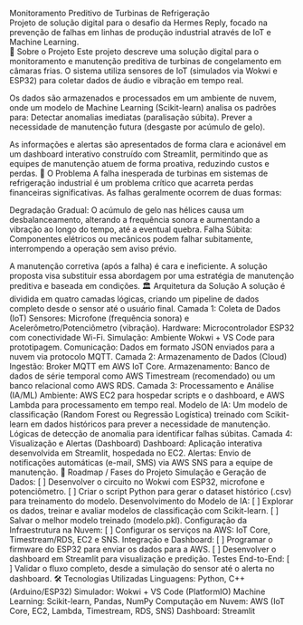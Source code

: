 Monitoramento Preditivo de Turbinas de Refrigeração  
Projeto de solução digital para o desafio da Hermes Reply, focado na prevenção de falhas em linhas de produção industrial através de IoT e Machine Learning.  
📖 Sobre o Projeto
Este projeto descreve uma solução digital para o monitoramento e manutenção preditiva de turbinas de congelamento em câmaras frias. O sistema utiliza sensores de IoT (simulados via Wokwi e ESP32) para coletar dados de áudio e vibração em tempo real.




Os dados são armazenados e processados em um ambiente de nuvem, onde um modelo de Machine Learning (Scikit-learn) analisa os padrões para:
Detectar anomalias imediatas (paralisação súbita).
Prever a necessidade de manutenção futura (desgaste por acúmulo de gelo).




As informações e alertas são apresentados de forma clara e acionável em um dashboard interativo construído com Streamlit, permitindo que as equipes de manutenção atuem de forma proativa, reduzindo custos e perdas.
🎯 O Problema
A falha inesperada de turbinas em sistemas de refrigeração industrial é um problema crítico que acarreta perdas financeiras significativas. As falhas geralmente ocorrem de duas formas:



Degradação Gradual: O acúmulo de gelo nas hélices causa um desbalanceamento, alterando a frequência sonora e aumentando a vibração ao longo do tempo, até a eventual quebra.
Falha Súbita: Componentes elétricos ou mecânicos podem falhar subitamente, interrompendo a operação sem aviso prévio.




A manutenção corretiva (após a falha) é cara e ineficiente. A solução proposta visa substituir essa abordagem por uma estratégia de manutenção preditiva e baseada em condições.
🏛️ Arquitetura da Solução
A solução é dividida em quatro camadas lógicas, criando um pipeline de dados completo desde o sensor até o usuário final.
Camada 1: Coleta de Dados (IoT)
Sensores: Microfone (frequência sonora) e Acelerômetro/Potenciômetro (vibração).
Hardware: Microcontrolador ESP32 com conectividade Wi-Fi.
Simulação: Ambiente Wokwi + VS Code para prototipagem.
Comunicação: Dados em formato JSON enviados para a nuvem via protocolo MQTT.
Camada 2: Armazenamento de Dados (Cloud)
Ingestão: Broker MQTT em AWS IoT Core.
Armazenamento: Banco de dados de série temporal como AWS Timestream (recomendado) ou um banco relacional como AWS RDS.
Camada 3: Processamento e Análise (IA/ML)
Ambiente: AWS EC2 para hospedar scripts e o dashboard, e AWS Lambda para processamento em tempo real.
Modelo de IA:
Um modelo de classificação (Random Forest ou Regressão Logística) treinado com Scikit-learn em dados históricos para prever a necessidade de manutenção.
Lógicas de detecção de anomalia para identificar falhas súbitas.
Camada 4: Visualização e Alertas (Dashboard)
Dashboard: Aplicação interativa desenvolvida em Streamlit, hospedada no EC2.
Alertas: Envio de notificações automáticas (e-mail, SMS) via AWS SNS para a equipe de manutenção.
🚀 Roadmap / Fases do Projeto
Simulação e Geração de Dados:
[ ] Desenvolver o circuito no Wokwi com ESP32, microfone e potenciômetro.
[ ] Criar o script Python para gerar o dataset histórico (.csv) para treinamento do modelo.
Desenvolvimento do Modelo de IA:
[ ] Explorar os dados, treinar e avaliar modelos de classificação com Scikit-learn.
[ ] Salvar o melhor modelo treinado (modelo.pkl).
Configuração da Infraestrutura na Nuvem:
[ ] Configurar os serviços na AWS: IoT Core, Timestream/RDS, EC2 e SNS.
Integração e Dashboard:
[ ] Programar o firmware do ESP32 para enviar os dados para a AWS.
[ ] Desenvolver o dashboard em Streamlit para visualização e predição.
Testes End-to-End:
[ ] Validar o fluxo completo, desde a simulação do sensor até o alerta no dashboard.
🛠️ Tecnologias Utilizadas
Linguagens: Python, C++ (Arduino/ESP32)
Simulador: Wokwi + VS Code (PlatformIO)
Machine Learning: Scikit-learn, Pandas, NumPy
Computação em Nuvem: AWS (IoT Core, EC2, Lambda, Timestream, RDS, SNS)
Dashboard: Streamlit

